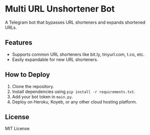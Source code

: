 # Multi URL Unshortener Bot

A Telegram bot that bypasses URL shorteners and expands shortened URLs.

## Features
- Supports common URL shorteners like bit.ly, tinyurl.com, t.co, etc.
- Easily expandable for new URL shorteners.

## How to Deploy
1. Clone the repository.
2. Install dependencies using `pip install -r requirements.txt`.
3. Add your bot token in `main.py`.
4. Deploy on Heroku, Koyeb, or any other cloud hosting platform.

## License
MIT License
